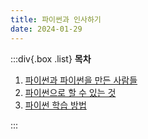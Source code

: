 ```yaml
---
title: 파이썬과 인사하기
date: 2024-01-29
---
```


:::div{.box .list}
**목차**

1. [파이썬과 파이썬을 만든 사람들](/python/chapter01/01-1)
2. [파이썬으로 할 수 있는 것](/python/chapter01/01-2)
3. [파이썬 학습 방법](/python/chapter01/01-3)

:::

